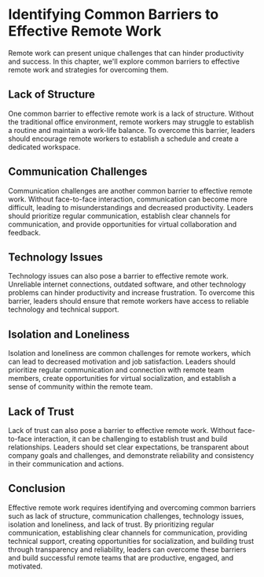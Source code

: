 Identifying Common Barriers to Effective Remote Work
============================================================================================================

Remote work can present unique challenges that can hinder productivity and success. In this chapter, we'll explore common barriers to effective remote work and strategies for overcoming them.

Lack of Structure
-----------------

One common barrier to effective remote work is a lack of structure. Without the traditional office environment, remote workers may struggle to establish a routine and maintain a work-life balance. To overcome this barrier, leaders should encourage remote workers to establish a schedule and create a dedicated workspace.

Communication Challenges
------------------------

Communication challenges are another common barrier to effective remote work. Without face-to-face interaction, communication can become more difficult, leading to misunderstandings and decreased productivity. Leaders should prioritize regular communication, establish clear channels for communication, and provide opportunities for virtual collaboration and feedback.

Technology Issues
-----------------

Technology issues can also pose a barrier to effective remote work. Unreliable internet connections, outdated software, and other technology problems can hinder productivity and increase frustration. To overcome this barrier, leaders should ensure that remote workers have access to reliable technology and technical support.

Isolation and Loneliness
------------------------

Isolation and loneliness are common challenges for remote workers, which can lead to decreased motivation and job satisfaction. Leaders should prioritize regular communication and connection with remote team members, create opportunities for virtual socialization, and establish a sense of community within the remote team.

Lack of Trust
-------------

Lack of trust can also pose a barrier to effective remote work. Without face-to-face interaction, it can be challenging to establish trust and build relationships. Leaders should set clear expectations, be transparent about company goals and challenges, and demonstrate reliability and consistency in their communication and actions.

Conclusion
----------

Effective remote work requires identifying and overcoming common barriers such as lack of structure, communication challenges, technology issues, isolation and loneliness, and lack of trust. By prioritizing regular communication, establishing clear channels for communication, providing technical support, creating opportunities for socialization, and building trust through transparency and reliability, leaders can overcome these barriers and build successful remote teams that are productive, engaged, and motivated.

